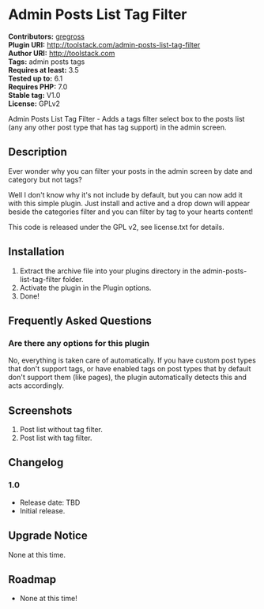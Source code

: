 # Admin Posts List Tag Filter #
**Contributors:** [gregross](https://profiles.wordpress.org/gregross/)  
**Plugin URI:** http://toolstack.com/admin-posts-list-tag-filter  
**Author URI:** http://toolstack.com  
**Tags:** admin posts tags  
**Requires at least:** 3.5  
**Tested up to:** 6.1  
**Requires PHP:** 7.0  
**Stable tag:** V1.0  
**License:** GPLv2  

Admin Posts List Tag Filter - Adds a tags filter select box to the posts list (any any other post type that has tag support) in the admin screen.

## Description ##

Ever wonder why you can filter your posts in the admin screen by date and category but not tags?

Well I don't know why it's not include by default, but you can now add it with this simple plugin.  Just install and active and a drop down will appear beside the categories filter and you can filter by tag to your hearts content!

This code is released under the GPL v2, see license.txt for details.

## Installation ##

1. Extract the archive file into your plugins directory in the admin-posts-list-tag-filter folder.
2. Activate the plugin in the Plugin options.
3. Done!

## Frequently Asked Questions ##

### Are there any options for this plugin ###

No, everything is taken care of automatically.  If you have custom post types that don't support tags, or have enabled tags on post types that by default don't support them (like pages), the plugin automatically detects this and acts accordingly.

## Screenshots ##

1. Post list without tag filter.
2. Post list with tag filter.

## Changelog ##

### 1.0 ###

* Release date: TBD
* Initial release.

## Upgrade Notice ##

None at this time.

## Roadmap ##

* None at this time!
